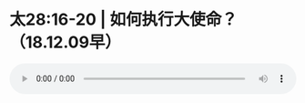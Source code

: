 # 太28:16-20 | 如何执行大使命？（18.12.09早）

<audio style="width: 100%;" preload="false" controls controlslist="nodownload"><source src="//cdn.wechat.edu.pl/audio/mp3/old/27290.mp3" type="audio/mpeg">Your browser does not support the audio element.</audio>



